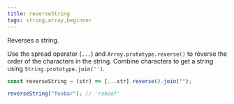 ```yaml
---
title: reverseString
tags: string,array,beginner
---
```


Reverses a string.

Use the spread operator (`...`) and `Array.prototype.reverse()` to reverse the order of the characters in the string.
Combine characters to get a string using `String.prototype.join('')`.

```js
const reverseString = (str) => [...str].reverse().join("");
```

```js
reverseString("foobar"); // 'raboof'
```
